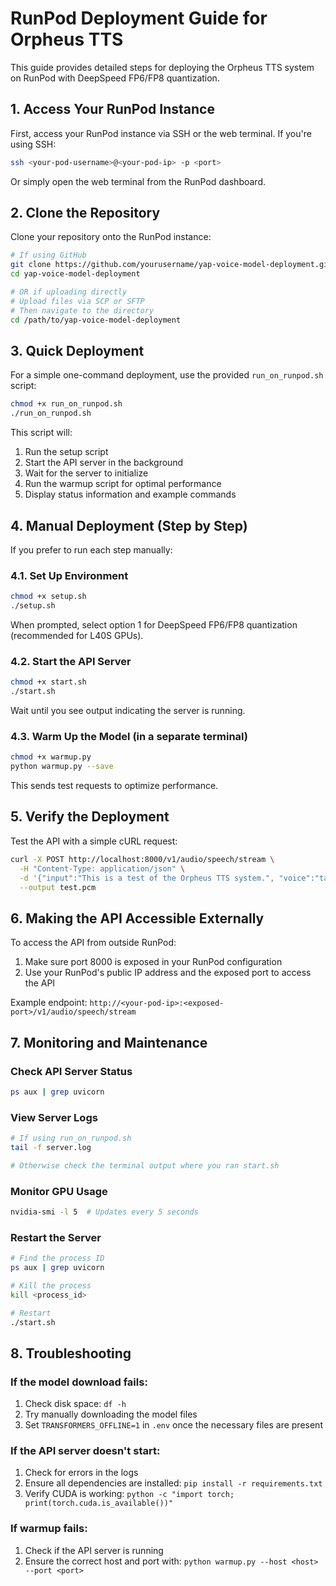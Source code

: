 # RunPod Deployment Guide for Orpheus TTS

This guide provides detailed steps for deploying the Orpheus TTS system on RunPod with DeepSpeed FP6/FP8 quantization.

## 1. Access Your RunPod Instance

First, access your RunPod instance via SSH or the web terminal. If you're using SSH:

```bash
ssh <your-pod-username>@<your-pod-ip> -p <port>
```

Or simply open the web terminal from the RunPod dashboard.

## 2. Clone the Repository

Clone your repository onto the RunPod instance:

```bash
# If using GitHub
git clone https://github.com/yourusername/yap-voice-model-deployment.git
cd yap-voice-model-deployment

# OR if uploading directly
# Upload files via SCP or SFTP
# Then navigate to the directory
cd /path/to/yap-voice-model-deployment
```

## 3. Quick Deployment

For a simple one-command deployment, use the provided `run_on_runpod.sh` script:

```bash
chmod +x run_on_runpod.sh
./run_on_runpod.sh
```

This script will:
1. Run the setup script
2. Start the API server in the background
3. Wait for the server to initialize
4. Run the warmup script for optimal performance
5. Display status information and example commands

## 4. Manual Deployment (Step by Step)

If you prefer to run each step manually:

### 4.1. Set Up Environment

```bash
chmod +x setup.sh
./setup.sh
```

When prompted, select option 1 for DeepSpeed FP6/FP8 quantization (recommended for L40S GPUs).

### 4.2. Start the API Server

```bash
chmod +x start.sh
./start.sh
```

Wait until you see output indicating the server is running.

### 4.3. Warm Up the Model (in a separate terminal)

```bash
chmod +x warmup.py
python warmup.py --save
```

This sends test requests to optimize performance.

## 5. Verify the Deployment

Test the API with a simple cURL request:

```bash
curl -X POST http://localhost:8000/v1/audio/speech/stream \
  -H "Content-Type: application/json" \
  -d '{"input":"This is a test of the Orpheus TTS system.", "voice":"tara"}' \
  --output test.pcm
```

## 6. Making the API Accessible Externally

To access the API from outside RunPod:

1. Make sure port 8000 is exposed in your RunPod configuration
2. Use your RunPod's public IP address and the exposed port to access the API

Example endpoint: `http://<your-pod-ip>:<exposed-port>/v1/audio/speech/stream`

## 7. Monitoring and Maintenance

### Check API Server Status

```bash
ps aux | grep uvicorn
```

### View Server Logs

```bash
# If using run_on_runpod.sh
tail -f server.log

# Otherwise check the terminal output where you ran start.sh
```

### Monitor GPU Usage

```bash
nvidia-smi -l 5  # Updates every 5 seconds
```

### Restart the Server

```bash
# Find the process ID
ps aux | grep uvicorn

# Kill the process
kill <process_id>

# Restart
./start.sh
```

## 8. Troubleshooting

### If the model download fails:

1. Check disk space: `df -h`
2. Try manually downloading the model files
3. Set `TRANSFORMERS_OFFLINE=1` in `.env` once the necessary files are present

### If the API server doesn't start:

1. Check for errors in the logs
2. Ensure all dependencies are installed: `pip install -r requirements.txt`
3. Verify CUDA is working: `python -c "import torch; print(torch.cuda.is_available())"`

### If warmup fails:

1. Check if the API server is running
2. Ensure the correct host and port with: `python warmup.py --host <host> --port <port>`
